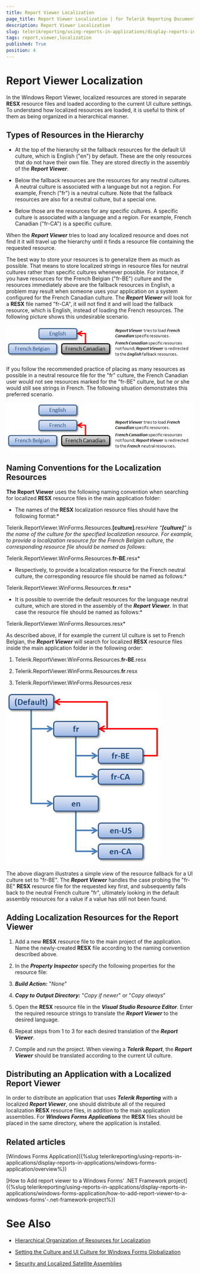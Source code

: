 ```yaml
---
title: Report Viewer Localization
page_title: Report Viewer Localization | for Telerik Reporting Documentation
description: Report Viewer Localization
slug: telerikreporting/using-reports-in-applications/display-reports-in-applications/windows-forms-application/report-viewer-localization
tags: report,viewer,localization
published: True
position: 4
---
```


# Report Viewer Localization



In the Windows Report Viewer, localized resources are stored in separate __RESX__ resource files and loaded according to the current UI culture settings. To understand how localized resources are loaded, it is useful to think of them as being organized in a hierarchical manner.

## Types of Resources in the Hierarchy

* At the top of the hierarchy sit the fallback resources for the default UI culture, which is English ("en") by default. These are the only resources that do not have their own file. They are stored directly in the assembly of the __*Report Viewer*__.

* Below the fallback resources are the resources for any neutral cultures. A neutral culture is associated with a language but not a region. For example, French ("fr") is a neutral culture. Note that the fallback resources are also for a neutral culture, but a special one.

* Below those are the resources for any specific cultures. A specific culture is associated with a language and a region. For example, French Canadian ("fr-CA") is a specific culture.

When the __*Report Viewer*__ tries to load any localized resource and does not find it it will travel up the hierarchy until it finds a resource file containing the requested resource.

The best way to store your resources is to generalize them as much as possible. That means to store localized strings in resource files for neutral cultures rather than specific cultures whenever possible. For instance, if you have resources for the French Belgian ("fr-BE") culture and the resources immediately above are the fallback resources in English, a problem may result when someone uses your application on a system configured for the French Canadian culture. The __*Report Viewer*__ will look for a __RESX__ file named "fr-CA", it will not find it and will load the fallback resource, which is English, instead of loading the French resources. The following picture shows this undesirable scenario.

![](images/localization1.png)

If you follow the recommended practice of placing as many resources as possible in a neutral resource file for the "fr" culture, the French Canadian user would not see resources marked for the "fr-BE" culture, but he or she would still see strings in French. The following situation demonstrates this preferred scenario.

![](images/localization2.png)

## Naming Conventions for the Localization Resources

__The Report Viewer__ uses the following naming convention when searching for localized __RESX__ resource files in the main application folder:

* The names of the __RESX__ localization resource files should have the following format:*

Telerik.ReportViewer.WinForms.Resources.__[culture]__.resx*Here “__[culture]__” is the name of the culture for the specified localization resource. For example, to provide a localization resource 
        	for the French Belgian culture, the corresponding resource file should be named as follows:*

Telerik.ReportViewer.WinForms.Resources.__fr-BE__.resx*

* Respectively, to provide a localization resource for the French neutral culture, the corresponding resource file should 
	be named as follows:*

Telerik.ReportViewer.WinForms.Resources.__fr__.resx*

* It is possible to override the default resources for the language neutral culture, which are stored in the assembly of the 
		__*Report Viewer*__. In that case the resource file should be named as follows:*

Telerik.ReportViewer.WinForms.Resources.resx*

As described above, if for example the current UI culture is set to French Belgian, the __*Report Viewer*__ will search for localized __RESX__ resource files inside the main application folder in the following order:

1. Telerik.ReportViewer.WinForms.Resources.__fr-BE__.resx

1. Telerik.ReportViewer.WinForms.Resources.__fr__.resx

1. Telerik.ReportViewer.WinForms.Resources.resx

![](images/localization3.png)

The above diagram illustrates a simple view of the resource fallback for a UI culture set to "fr-BE". The __*Report Viewer*__ handles the case probing the "fr-BE" __RESX__ resource file for the requested key first, and subsequently falls back to the neutral French culture "fr", ultimately looking in the default assembly resources for a value if a value has still not been found.

## Adding Localization Resources for the Report Viewer

1. Add a new __RESX__ resource file to the main project of the application. Name the newly-created __RESX__ file according to the naming convention described above.

1. In the __*Property Inspector*__ specify the following properties for the resource file: 


1. __*Build Action:*__ "*None*"

1. __*Copy to Output Directory:*__ "*Copy if newer*" or "*Copy always*"

1. Open the __RESX__ resource file in the __*Visual Studio Resource Editor*__. Enter the required resource strings to translate the __*Report Viewer*__ to the desired language.

1. Repeat steps from 1 to 3 for each desired translation of the __*Report Viewer*__.

1. Compile and run the project. When viewing a __*Telerik Report*__, the __*Report Viewer*__ should be translated according to the current UI culture.

## Distributing an Application with a Localized Report Viewer

In order to distribute an application that uses __*Telerik Reporting*__
        	with a localized __*Report Viewer*__, one should distribute all of the required 
        	localization __RESX__ resource files, in addition to the main application assemblies. 
        	For __*Windows Forms Applications*__ the __RESX__
        	files should be placed in the same directory, where the application is installed.

## Related articles

[Windows Forms Application]({%slug telerikreporting/using-reports-in-applications/display-reports-in-applications/windows-forms-application/overview%})

[How to Add report viewer to a Windows Forms' .NET Framework project]({%slug telerikreporting/using-reports-in-applications/display-reports-in-applications/windows-forms-application/how-to-add-report-viewer-to-a-windows-forms'-.net-framework-project%})

# See Also

 * [Hierarchical Organization of Resources for Localization](http://msdn2.microsoft.com/en-us/library/756hydy4(VS.71).aspx)

 * [Setting the Culture and UI Culture for Windows Forms Globalization](http://msdn2.microsoft.com/en-us/library/b28bx3bh(VS.71).aspx)

 * [Security and Localized Satellite Assemblies](http://msdn2.microsoft.com/en-us/library/ff8dk041(VS.71).aspx)
